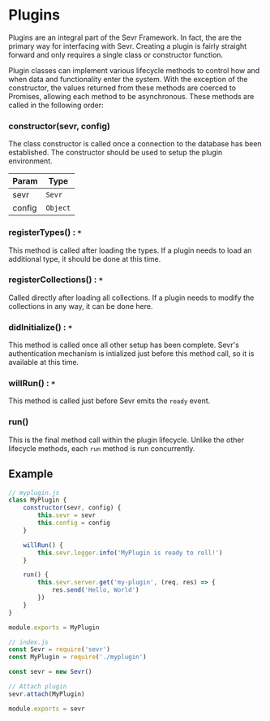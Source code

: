 # Plugins

Plugins are an integral part of the Sevr Framework. In fact, the are the
primary way for interfacing with Sevr. Creating a plugin is fairly
straight forward and only requires a single class or constructor function.

Plugin classes can implement various lifecycle methods to control how and when
data and functionality enter the system. With the exception of the constructor,
the values returned from these methods are coerced to Promises, allowing each
method to be asynchronous. These methods are called in the following order:

###  constructor(sevr, config)
The class constructor is called once a connection to the database has been
established. The constructor should be used to setup the plugin environment.

| Param | Type |
| --- | --- |
| sevr | `Sevr` |
| config | `Object` | 

### registerTypes() : `*`
This method is called after loading the types. If a plugin needs to load an
additional type, it should be done at this time.

### registerCollections() : `*`
Called directly after loading all collections. If a plugin needs to modify the
collections in any way, it can be done here.

### didInitialize() : `*`
This method is called once all other setup has been complete. Sevr's
authentication mechanism is intialized just before this method call, so it
is available at this time.

### willRun() : `*`
This method is called just before Sevr emits the `ready` event.

### run()
This is the final method call within the plugin lifecycle. Unlike the other
lifecycle methods, each `run` method is run concurrently.

## Example

```javascript
// myplugin.js
class MyPlugin {
	constructor(sevr, config) {
		this.sevr = sevr
		this.config = config
	}

	willRun() {
		this.sevr.logger.info('MyPlugin is ready to roll!')
	}

	run() {
		this.sevr.server.get('my-plugin', (req, res) => {
			res.send('Hello, World')
		})
	}
}

module.exports = MyPlugin
```

```javascript
// index.js
const Sevr = require('sevr')
const MyPlugin = require('./myplugin')

const sevr = new Sevr()

// Attach plugin
sevr.attach(MyPlugin)

module.exports = sevr
```